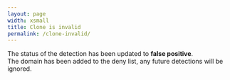 ```yaml
---
layout: page
width: xsmall
title: Clone is invalid
permalink: /clone-invalid/
---
```


The status of the detection has been updated to <b>false positive</b>.<br>
The domain has been added to the deny list, any future detections will be ignored.